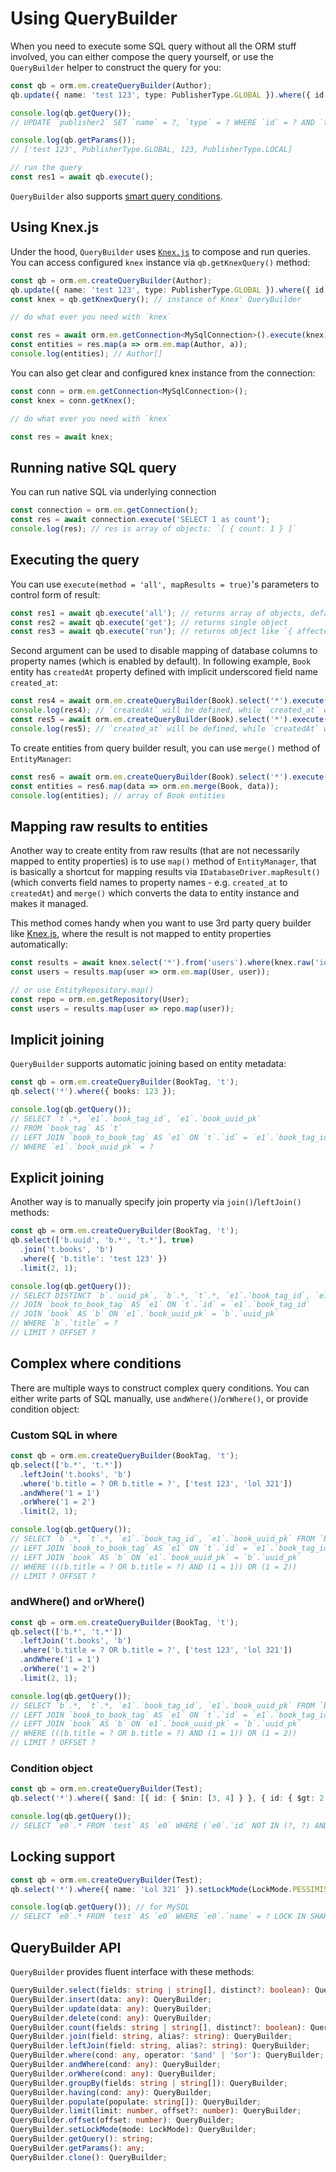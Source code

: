 ---
---

# Using QueryBuilder

When you need to execute some SQL query without all the ORM stuff involved, you can either
compose the query yourself, or use the `QueryBuilder` helper to construct the query for you:

```typescript
const qb = orm.em.createQueryBuilder(Author);
qb.update({ name: 'test 123', type: PublisherType.GLOBAL }).where({ id: 123, type: PublisherType.LOCAL });

console.log(qb.getQuery());
// UPDATE `publisher2` SET `name` = ?, `type` = ? WHERE `id` = ? AND `type` = ?

console.log(qb.getParams());
// ['test 123', PublisherType.GLOBAL, 123, PublisherType.LOCAL]

// run the query
const res1 = await qb.execute();
```

`QueryBuilder` also supports [smart query conditions](query-conditions.md).

## Using Knex.js

Under the hood, `QueryBuilder` uses [`Knex.js`](https://knexjs.org) to compose and run queries.
You can access configured `knex` instance via `qb.getKnexQuery()` method:

```typescript
const qb = orm.em.createQueryBuilder(Author);
qb.update({ name: 'test 123', type: PublisherType.GLOBAL }).where({ id: 123, type: PublisherType.LOCAL });
const knex = qb.getKnexQuery(); // instance of Knex' QueryBuilder

// do what ever you need with `knex`

const res = await orm.em.getConnection<MySqlConnection>().execute(knex);
const entities = res.map(a => orm.em.map(Author, a));
console.log(entities); // Author[]
```

You can also get clear and configured knex instance from the connection:

```typescript
const conn = orm.em.getConnection<MySqlConnection>();
const knex = conn.getKnex();

// do what ever you need with `knex`

const res = await knex;
```

## Running native SQL query

You can run native SQL via underlying connection

```typescript
const connection = orm.em.getConnection();
const res = await connection.execute('SELECT 1 as count');
console.log(res); // res is array of objects: `[ { count: 1 } ]`
```

## Executing the query

You can use `execute(method = 'all', mapResults = true)`'s parameters to control form of result:

```typescript
const res1 = await qb.execute('all'); // returns array of objects, default behavior
const res2 = await qb.execute('get'); // returns single object
const res3 = await qb.execute('run'); // returns object like `{ affectedRows: number, insertId: number, row: any }`
```

Second argument can be used to disable mapping of database columns to property names (which 
is enabled by default). In following example, `Book` entity has `createdAt` property defined 
with implicit underscored field name `created_at`:

```typescript
const res4 = await orm.em.createQueryBuilder(Book).select('*').execute('get', true);
console.log(res4); // `createdAt` will be defined, while `created_at` will be missing
const res5 = await orm.em.createQueryBuilder(Book).select('*').execute('get', false);
console.log(res5); // `created_at` will be defined, while `createdAt` will be missing
```

To create entities from query builder result, you can use `merge()` method of `EntityManager`:

```typescript
const res6 = await orm.em.createQueryBuilder(Book).select('*').execute();
const entities = res6.map(data => orm.em.merge(Book, data));
console.log(entities); // array of Book entities
```

## Mapping raw results to entities

Another way to create entity from raw results (that are not necessarily mapped to entity properties)
is to use `map()` method of `EntityManager`, that is basically a shortcut for mapping results
via `IDatabaseDriver.mapResult()` (which converts field names to property names - e.g. `created_at`
to `createdAt`) and `merge()` which converts the data to entity instance and makes it managed. 

This method comes handy when you want to use 3rd party query builder like [Knex.js](https://knexjs.org/), 
where the result is not mapped to entity properties automatically:

```typescript
const results = await knex.select('*').from('users').where(knex.raw('id = ?', [id]));
const users = results.map(user => orm.em.map(User, user));

// or use EntityRepository.map()
const repo = orm.em.getRepository(User);
const users = results.map(user => repo.map(user));
```

## Implicit joining

`QueryBuilder` supports automatic joining based on entity metadata:

```typescript
const qb = orm.em.createQueryBuilder(BookTag, 't');
qb.select('*').where({ books: 123 });

console.log(qb.getQuery());
// SELECT `t`.*, `e1`.`book_tag_id`, `e1`.`book_uuid_pk`
// FROM `book_tag` AS `t`
// LEFT JOIN `book_to_book_tag` AS `e1` ON `t`.`id` = `e1`.`book_tag_id`
// WHERE `e1`.`book_uuid_pk` = ?
```

## Explicit joining

Another way is to manually specify join property via `join()`/`leftJoin()` methods:

```typescript
const qb = orm.em.createQueryBuilder(BookTag, 't');
qb.select(['b.uuid', 'b.*', 't.*'], true)
  .join('t.books', 'b')
  .where({ 'b.title': 'test 123' })
  .limit(2, 1);

console.log(qb.getQuery());
// SELECT DISTINCT `b`.`uuid_pk`, `b`.*, `t`.*, `e1`.`book_tag_id`, `e1`.`book_uuid_pk` FROM `book_tag` AS `t`
// JOIN `book_to_book_tag` AS `e1` ON `t`.`id` = `e1`.`book_tag_id`
// JOIN `book` AS `b` ON `e1`.`book_uuid_pk` = `b`.`uuid_pk`
// WHERE `b`.`title` = ?
// LIMIT ? OFFSET ?
```

## Complex where conditions

There are multiple ways to construct complex query conditions. You can either write parts of SQL
manually, use `andWhere()`/`orWhere()`, or provide condition object:

### Custom SQL in where

```typescript
const qb = orm.em.createQueryBuilder(BookTag, 't');
qb.select(['b.*', 't.*'])
  .leftJoin('t.books', 'b')
  .where('b.title = ? OR b.title = ?', ['test 123', 'lol 321'])
  .andWhere('1 = 1')
  .orWhere('1 = 2')
  .limit(2, 1);

console.log(qb.getQuery());
// SELECT `b`.*, `t`.*, `e1`.`book_tag_id`, `e1`.`book_uuid_pk` FROM `book_tag` AS `t`
// LEFT JOIN `book_to_book_tag` AS `e1` ON `t`.`id` = `e1`.`book_tag_id`
// LEFT JOIN `book` AS `b` ON `e1`.`book_uuid_pk` = `b`.`uuid_pk`
// WHERE (((b.title = ? OR b.title = ?) AND (1 = 1)) OR (1 = 2))
// LIMIT ? OFFSET ?
```

### andWhere() and orWhere()

```typescript
const qb = orm.em.createQueryBuilder(BookTag, 't');
qb.select(['b.*', 't.*'])
  .leftJoin('t.books', 'b')
  .where('b.title = ? OR b.title = ?', ['test 123', 'lol 321'])
  .andWhere('1 = 1')
  .orWhere('1 = 2')
  .limit(2, 1);

console.log(qb.getQuery());
// SELECT `b`.*, `t`.*, `e1`.`book_tag_id`, `e1`.`book_uuid_pk` FROM `book_tag` AS `t`
// LEFT JOIN `book_to_book_tag` AS `e1` ON `t`.`id` = `e1`.`book_tag_id`
// LEFT JOIN `book` AS `b` ON `e1`.`book_uuid_pk` = `b`.`uuid_pk`
// WHERE (((b.title = ? OR b.title = ?) AND (1 = 1)) OR (1 = 2))
// LIMIT ? OFFSET ?
```

### Condition object

```typescript
const qb = orm.em.createQueryBuilder(Test);
qb.select('*').where({ $and: [{ id: { $nin: [3, 4] } }, { id: { $gt: 2 } }] });

console.log(qb.getQuery());
// SELECT `e0`.* FROM `test` AS `e0` WHERE (`e0`.`id` NOT IN (?, ?) AND `e0`.`id` > ?)
```

## Locking support

```typescript
const qb = orm.em.createQueryBuilder(Test);
qb.select('*').where({ name: 'Lol 321' }).setLockMode(LockMode.PESSIMISTIC_READ);

console.log(qb.getQuery()); // for MySQL
// SELECT `e0`.* FROM `test` AS `e0` WHERE `e0`.`name` = ? LOCK IN SHARE MODE
```

## QueryBuilder API

`QueryBuilder` provides fluent interface with these methods:

```typescript
QueryBuilder.select(fields: string | string[], distinct?: boolean): QueryBuilder;
QueryBuilder.insert(data: any): QueryBuilder;
QueryBuilder.update(data: any): QueryBuilder;
QueryBuilder.delete(cond: any): QueryBuilder;
QueryBuilder.count(fields: string | string[], distinct?: boolean): QueryBuilder;
QueryBuilder.join(field: string, alias?: string): QueryBuilder;
QueryBuilder.leftJoin(field: string, alias?: string): QueryBuilder;
QueryBuilder.where(cond: any, operator: '$and' | '$or'): QueryBuilder;
QueryBuilder.andWhere(cond: any): QueryBuilder;
QueryBuilder.orWhere(cond: any): QueryBuilder;
QueryBuilder.groupBy(fields: string | string[]): QueryBuilder;
QueryBuilder.having(cond: any): QueryBuilder;
QueryBuilder.populate(populate: string[]): QueryBuilder;
QueryBuilder.limit(limit: number, offset?: number): QueryBuilder;
QueryBuilder.offset(offset: number): QueryBuilder;
QueryBuilder.setLockMode(mode: LockMode): QueryBuilder;
QueryBuilder.getQuery(): string;
QueryBuilder.getParams(): any;
QueryBuilder.clone(): QueryBuilder;
```


